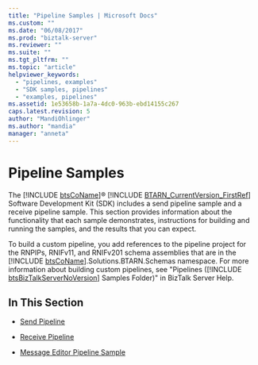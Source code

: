 ```yaml
---
title: "Pipeline Samples | Microsoft Docs"
ms.custom: ""
ms.date: "06/08/2017"
ms.prod: "biztalk-server"
ms.reviewer: ""
ms.suite: ""
ms.tgt_pltfrm: ""
ms.topic: "article"
helpviewer_keywords: 
  - "pipelines, examples"
  - "SDK samples, pipelines"
  - "examples, pipelines"
ms.assetid: 1e53658b-1a7a-4dc0-963b-ebd14155c267
caps.latest.revision: 5
author: "MandiOhlinger"
ms.author: "mandia"
manager: "anneta"
---
```

# Pipeline Samples
The [!INCLUDE [btsCoName](../../includes/btsconame-md.md)]® [!INCLUDE [BTARN_CurrentVersion_FirstRef](../../includes/btarn-currentversion-firstref-md.md)] Software Development Kit (SDK) includes a send pipeline sample and a receive pipeline sample. This section provides information about the functionality that each sample demonstrates, instructions for building and running the samples, and the results that you can expect.  
  
 To build a custom pipeline, you add references to the pipeline project for the RNPIPs, RNIFv11, and RNIFv201 schema assemblies that are in the [!INCLUDE [btsCoName](../../includes/btsconame-md.md)].Solutions.BTARN.Schemas namespace. For more information about building custom pipelines, see "Pipelines ([!INCLUDE [btsBizTalkServerNoVersion](../../includes/btsbiztalkservernoversion-md.md)] Samples Folder)" in BizTalk Server Help.  
  
## In This Section  
  
-   [Send Pipeline](../../adapters-and-accelerators/accelerator-rosettanet/send-pipeline.md)  
  
-   [Receive Pipeline](../../adapters-and-accelerators/accelerator-rosettanet/receive-pipeline.md)  
  
-   [Message Editor Pipeline Sample](../../adapters-and-accelerators/accelerator-rosettanet/message-editor-pipeline-sample.md)